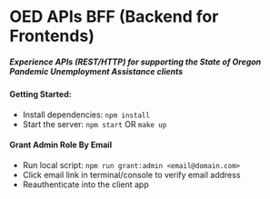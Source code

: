 # OED APIs BFF (Backend for Frontends)
##### Experience APIs (REST/HTTP) for supporting the State of Oregon Pandemic Unemployment Assistance clients

#### Getting Started:
* Install dependencies: `npm install`
* Start the server: `npm start` OR `make up`

#### Grant Admin Role By Email
* Run local script: `npm run grant:admin <email@domain.com>`
* Click email link in terminal/console to verify email address
* Reauthenticate into the client app
